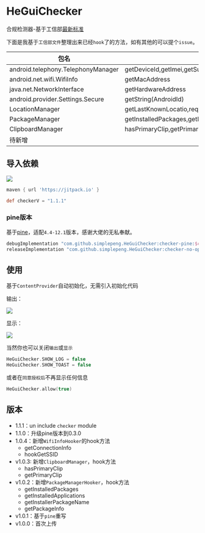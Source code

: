 # HeGuiChecker

合规检测器-基于工信部[最新标准](http://www.gov.cn/zhengce/zhengceku/2020-08/02/content_5531975.htm)

下面是我基于`工信部文件`整理出来已经`hook`了的方法，如有其他的可以提个`issue`。

| 包名                               | 方法名                                                       |
| ---------------------------------- | ------------------------------------------------------------ |
| android.telephony.TelephonyManager | getDeviceId,getImei,getSubscriberId                          |
| android.net.wifi.WifiInfo          | getMacAddress                                                |
| java.net.NetworkInterface          | getHardwareAddress                                           |
| android.provider.Settings.Secure   | getString(AndroidId)                                         |
| LocationManager                    | getLastKnownLocatio,requestLocationUpdates                   |
| PackageManager                     | getInstalledPackages,getInstalledApplications,getInstallerPackageName,getPackageInfo |
| ClipboardManager                   | hasPrimaryClip,getPrimaryClip                                |
| 待新增                             |                                                              |

## 导入依赖

[![](https://jitpack.io/v/simplepeng/HeGuiChecker.svg)](https://jitpack.io/#simplepeng/HeGuiChecker)

```groovy
maven { url 'https://jitpack.io' }
```

```groovy
def checkerV = "1.1.1"
```

### pine版本

基于[pine](https://github.com/canyie/pine)，适配`4.4-12.1`版本，感谢大佬的无私奉献。

```groovy
debugImplementation "com.github.simplepeng.HeGuiChecker:checker-pine:$checkerV"
releaseImplementation "com.github.simplepeng.HeGuiChecker:checker-no-op:$checkerV"
```

## 使用

基于`ContentProvider`自动初始化，无需引入初始化代码

输出：

![](imgs/img_log.png)

显示：

![](imgs/img_toast.png)

当然你也可以关闭`输出`或`显示`

```kotlin
HeGuiChecker.SHOW_LOG = false
HeGuiChecker.SHOW_TOAST = false
```

或者在`同意授权后`不再显示任何信息

```kotlin
HeGuiChecker.allow(true)
```

## 版本

* 1.1.1：un include `checker` module
* 1.1.0：升级pine版本到0.3.0
* 1.0.4：新增`WifiInfoHooker`的hook方法
  * getConnectionInfo
  * hookGetSSID
* v1.0.3: 新增`ClipboardManager`，hook方法
  * hasPrimaryClip
  * getPrimaryClip
* v1.0.2：新增`PackageManagerHooker`，hook方法
  * getInstalledPackages
  * getInstalledApplications
  * getInstallerPackageName
  * getPackageInfo
* v1.0.1：基于`pine`重写
* v1.0.0：首次上传